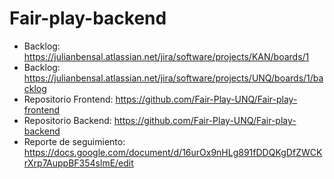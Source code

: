 # Fair-play-backend

- Backlog: https://julianbensal.atlassian.net/jira/software/projects/KAN/boards/1
- Backlog: https://julianbensal.atlassian.net/jira/software/projects/UNQ/boards/1/backlog
- Repositorio Frontend: https://github.com/Fair-Play-UNQ/Fair-play-frontend
- Repositorio Backend: https://github.com/Fair-Play-UNQ/Fair-play-backend
- Reporte de seguimiento: https://docs.google.com/document/d/16urOx9nHLg891fDDQKgDfZWCKrXrp7AuppBF354slmE/edit